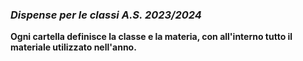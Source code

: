 ### *Dispense per le classi A.S. 2023/2024*

**Ogni cartella definisce la classe e la materia, con all'interno tutto il materiale utilizzato nell'anno.**  